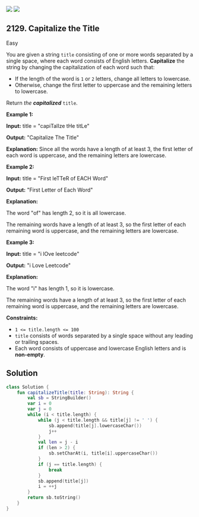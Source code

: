 [![](https://img.shields.io/github/stars/javadev/LeetCode-in-Kotlin?label=Stars&style=flat-square)](https://github.com/javadev/LeetCode-in-Kotlin)
[![](https://img.shields.io/github/forks/javadev/LeetCode-in-Kotlin?label=Fork%20me%20on%20GitHub%20&style=flat-square)](https://github.com/javadev/LeetCode-in-Kotlin/fork)

## 2129\. Capitalize the Title

Easy

You are given a string `title` consisting of one or more words separated by a single space, where each word consists of English letters. **Capitalize** the string by changing the capitalization of each word such that:

*   If the length of the word is `1` or `2` letters, change all letters to lowercase.
*   Otherwise, change the first letter to uppercase and the remaining letters to lowercase.

Return _the **capitalized**_ `title`.

**Example 1:**

**Input:** title = "capiTalIze tHe titLe"

**Output:** "Capitalize The Title"

**Explanation:** Since all the words have a length of at least 3, the first letter of each word is uppercase, and the remaining letters are lowercase.

**Example 2:**

**Input:** title = "First leTTeR of EACH Word"

**Output:** "First Letter of Each Word"

**Explanation:** 

The word "of" has length 2, so it is all lowercase. 

The remaining words have a length of at least 3, so the first letter of each remaining word is uppercase, and the remaining letters are lowercase.

**Example 3:**

**Input:** title = "i lOve leetcode"

**Output:** "i Love Leetcode"

**Explanation:** 

The word "i" has length 1, so it is lowercase. 

The remaining words have a length of at least 3, so the first letter of each remaining word is uppercase, and the remaining letters are lowercase.

**Constraints:**

*   `1 <= title.length <= 100`
*   `title` consists of words separated by a single space without any leading or trailing spaces.
*   Each word consists of uppercase and lowercase English letters and is **non-empty**.

## Solution

```kotlin
class Solution {
    fun capitalizeTitle(title: String): String {
        val sb = StringBuilder()
        var i = 0
        var j = 0
        while (i < title.length) {
            while (j < title.length && title[j] != ' ') {
                sb.append(title[j].lowercaseChar())
                j++
            }
            val len = j - i
            if (len > 2) {
                sb.setCharAt(i, title[i].uppercaseChar())
            }
            if (j == title.length) {
                break
            }
            sb.append(title[j])
            i = ++j
        }
        return sb.toString()
    }
}
```
